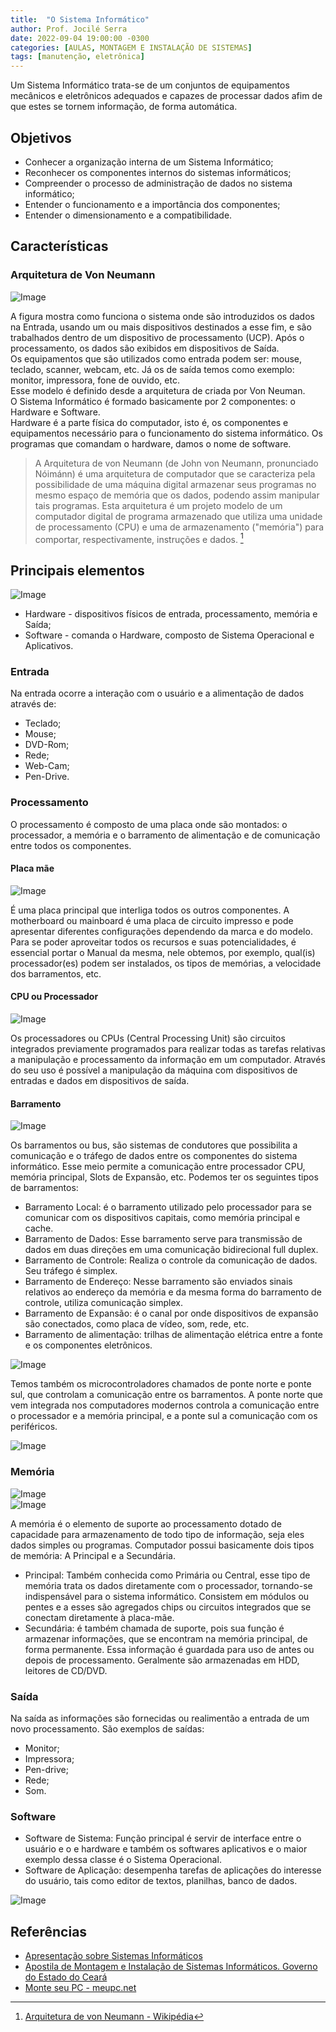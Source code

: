 ```yaml
---
title:  "O Sistema Informático"
author: Prof. Jocilé Serra
date: 2022-09-04 19:00:00 -0300
categories: [AULAS, MONTAGEM E INSTALAÇÃO DE SISTEMAS]
tags: [manutenção, eletrônica]
---
```

Um Sistema Informático trata-se de um conjuntos de equipamentos mecânicos e eletrônicos adequados e capazes de processar dados afim de que estes se tornem informação, de forma automática.

## Objetivos

* Conhecer a organização interna de um Sistema Informático;
* Reconhecer os componentes internos do sistemas informáticos;
* Compreender o processo de administração de dados no sistema informático;
* Entender o funcionamento e a importância dos componentes;
* Entender o dimensionamento e a compatibilidade.

## Características

### Arquitetura de Von Neumann

![Image](https://user-images.githubusercontent.com/45495068/188341443-ef52ab5c-0710-4b49-8d77-ec350accaa81.png)

A figura mostra como funciona o sistema onde são introduzidos os dados na Entrada, usando um ou mais dispositivos destinados a esse fim, e são trabalhados dentro de um dispositivo de processamento (UCP). Após o processamento, os dados são exibidos em dispositivos de Saída.  
Os equipamentos que são utilizados como entrada podem ser: mouse, teclado, scanner, webcam, etc. Já os de saída temos como exemplo: monitor, impressora, fone de ouvido, etc.  
Esse modelo é definido desde a arquitetura de criada por Von Neuman.  
O Sistema Informático é formado basicamente por 2 componentes: o Hardware e Software.  
Hardware é a parte física do computador, isto é, os componentes e equipamentos necessário para o funcionamento do sistema informático. Os programas que comandam o hardware, damos o nome de software.

> A Arquitetura de von Neumann (de John von Neumann, pronunciado Nóimánn) é uma arquitetura de computador que se caracteriza pela possibilidade de uma máquina digital armazenar seus programas no mesmo espaço de memória que os dados, podendo assim manipular tais programas. Esta arquitetura é um projeto modelo de um computador digital de programa armazenado que utiliza uma unidade de processamento (CPU) e uma de armazenamento ("memória") para comportar, respectivamente, instruções e dados. [^1]

## Principais elementos

![Image](https://user-images.githubusercontent.com/45495068/188341931-3c74a730-00b7-4975-8c7a-45046f5c9e37.png)

* Hardware - dispositivos físicos de entrada, processamento, memória e Saída;
* Software - comanda o Hardware, composto de Sistema Operacional e Aplicativos.

### Entrada

Na entrada ocorre a interação com o usuário e a alimentação de dados através de:

* Teclado;
* Mouse;
* DVD-Rom;
* Rede;
* Web-Cam;
* Pen-Drive.

### Processamento

O processamento é composto de uma placa onde são montados: o processador, a memória e o barramento de alimentação e de comunicação entre todos os componentes.

#### Placa mãe

![Image](https://user-images.githubusercontent.com/45495068/188344746-df400076-608f-4f90-aa63-b97b8dacee4b.png)

É uma placa principal que interliga todos os outros componentes. A motherboard ou mainboard é uma placa de circuito impresso e pode apresentar diferentes configurações dependendo da marca e do modelo. Para se poder aproveitar todos os recursos e suas potencialidades, é essencial portar o Manual da mesma, nele obtemos, por exemplo, qual(is) processador(es) podem ser instalados, os tipos de memórias, a velocidade dos barramentos, etc.

#### CPU ou Processador

![Image](https://user-images.githubusercontent.com/45495068/188344929-38fff809-7854-409a-9497-cad4e355bcf4.png)

Os processadores ou CPUs (Central Processing Unit) são circuitos integrados previamente
programados para realizar todas as tarefas relativas a manipulação e processamento da
informação em um computador. Através do seu uso é possível a manipulação da máquina
com dispositivos de entradas e dados em dispositivos de saída.

#### Barramento

![Image](https://user-images.githubusercontent.com/45495068/188343922-92c16ae6-a962-44c8-b5c1-d2630dddc991.png)

Os barramentos ou bus, são sistemas de condutores que possibilita a comunicação e o tráfego de dados entre os componentes do sistema informático. Esse meio permite a comunicação entre processador CPU, memória principal, Slots de Expansão, etc. Podemos ter os seguintes tipos de barramentos:

* Barramento Local: é o barramento utilizado pelo processador para se comunicar com os dispositivos capitais, como memória principal e cache.
* Barramento de Dados: Esse barramento serve para transmissão de dados em duas direções em uma comunicação bidirecional full duplex.
* Barramento de Controle: Realiza o controle da comunicação de dados. Seu tráfego é simplex.
* Barramento de Endereço: Nesse barramento são enviados sinais relativos ao endereço da memória e da mesma forma do barramento de controle, utiliza comunicação simplex.
* Barramento de Expansão: é o canal por onde dispositivos de expansão são conectados, como placa de vídeo, som, rede, etc.
* Barramento de alimentação: trilhas de alimentação elétrica entre a fonte e os componentes eletrônicos.

![Image](https://user-images.githubusercontent.com/45495068/188346630-42140ad7-c3aa-4b95-be1a-8c2c1f0ce86d.png)

Temos também os microcontroladores chamados de ponte norte e ponte sul, que controlam a comunicação entre os barramentos. A ponte norte que vem  integrada nos computadores modernos controla a comunicação entre o processador e a memória principal, e a ponte sul a comunicação com os periféricos.

![Image](https://user-images.githubusercontent.com/45495068/188345700-ac1291b2-8904-4b78-a9ee-3a53120dc844.png)

### Memória

![Image](https://user-images.githubusercontent.com/45495068/188349367-fd7c4410-55f6-4e1c-a650-856c06e048d1.png)  
![Image](https://user-images.githubusercontent.com/45495068/188349779-e423e007-6681-42a0-8883-d273017a3896.png)

A memória é o elemento de suporte ao processamento dotado de capacidade para armazenamento de todo tipo de informação, seja eles dados simples ou programas. Computador possui basicamente dois tipos de memória: A Principal e a Secundária.

* Principal: Também conhecida como Primária ou Central, esse tipo de memória trata os dados diretamente com o processador, tornando-se indispensável para o sistema informático. Consistem em módulos ou pentes e a esses são agregados chips ou circuitos integrados que se conectam diretamente à placa-mãe.
* Secundária: é também chamada de suporte, pois sua função é armazenar informações, que se encontram na memória principal, de forma permanente. Essa informação é guardada para uso de antes ou depois de processamento. Geralmente são armazenadas em HDD, leitores de CD/DVD.

### Saída

Na saída as informações são fornecidas ou realimentão a entrada de um novo processamento. São exemplos de saídas:

* Monitor;
* Impressora;
* Pen-drive;
* Rede;
* Som.

### Software

* Software de Sistema: Função principal é servir de interface entre o usuário e o e hardware e também os softwares aplicativos e o maior exemplo dessa classe é o Sistema Operacional.
* Software de Aplicação: desempenha tarefas de aplicações do interesse do usuário, tais como editor de textos, planilhas, banco de dados.

![Image](https://user-images.githubusercontent.com/45495068/188345387-a84fe032-f3bc-4877-9759-ad047c3a0a53.png)

## Referências

[^1]: [Arquitetura de von Neumann - Wikipédia](https://pt.wikipedia.org/wiki/Arquitetura_de_von_Neumann)

* [Apresentação sobre Sistemas Informáticos](https://drive.google.com/file/d/1bi_GMsgJ93DbNpZjLDh_vIMtlwr_vNqK/view)
* [Apostila de Montagem e Instalação de Sistemas Informáticos. Governo do Estado do Ceará](https://educacaoprofissional.seduc.ce.gov.br/images/material_didatico/redes_de_computadores/redes_de_computadores_montagem_instalacoes_sistemas_informaticos.pdf)
* [Monte seu PC - meupc.net](https://meupc.net/)

